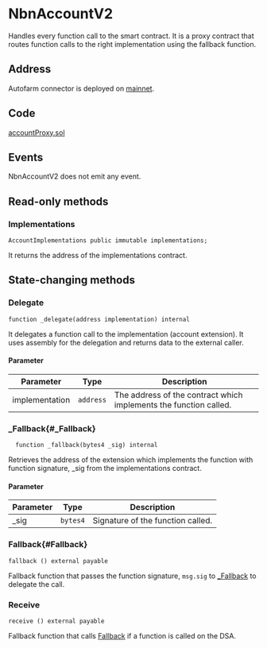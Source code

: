 # NbnAccountV2

Handles every function call to the smart contract. It is a proxy contract that routes function calls to the right implementation using the fallback function.

## Address

Autofarm connector is deployed on [mainnet](https://bscscan.com/address/0xa3999374b7669F07312F37AEd7E6328bFBE7Dd5c).

## Code

[accountProxy.sol](https://github.com/Open-Currency-Collective/nubian-dsa-contracts/blob/master/contracts/v2/proxy/accountProxy.sol)

## Events

NbnAccountV2 does not emit any event.

## Read-only methods

### Implementations

```solidity
AccountImplementations public immutable implementations;
```

It returns the address of the implementations contract.

## State-changing methods

### Delegate

```sol
function _delegate(address implementation) internal
```

It delegates a function call to the implementation (account extension). It uses assembly for the delegation and returns data to the external caller.

#### Parameter

| Parameter | Type | Description
| --- | --- | --- |
| implementation | `address` | The address of the contract which implements the function called. |

### _Fallback{#_Fallback}

```sol
  function _fallback(bytes4 _sig) internal
```

Retrieves the address of the extension which implements the function with function signature, _sig from the implementations contract.

#### Parameter

| Parameter | Type | Description
| --- | --- | --- |
| _sig | `bytes4` | Signature of the function called. |

### Fallback{#Fallback}

```solidity
fallback () external payable
```

Fallback function that passes the function signature, `msg.sig` to [_Fallback](#_Fallback) to delegate the call.

### Receive

```solidity
receive () external payable
```

Fallback function that calls [Fallback](#Fallback) if a function is called on the DSA.
